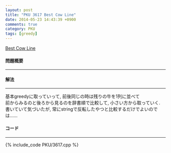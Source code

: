 ```yaml
---
layout: post
title: "PKU 3617 Best Cow Line"
date: 2014-05-23 14:43:39 +0900
comments: true
category: PKU
tags: [greedy]
---
```


[Best Cow Line](http://poj.org/problem?id=3617)

#### 問題概要

****

#### 解法

****

基本greedyに取っていって, 前後同じの時は残りの牛を1列に並べて  
前からみるのと後ろから見るのを辞書順で比較して, 小さい方から取っていく.  
書いていて気づいたが, 常にstringで反転したやつと比較するだけでよいのでは……

#### コード

****

{% include_code PKU/3617.cpp %}
